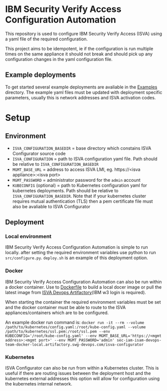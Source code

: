 # IBM Security Verify Access Configuration Automation
This repository is used to configure IBM Security Verify Access (ISVA) using a yaml file of the required configuration. 

This project aims to be idempotent, ie if the configuration is run multiple times on the same appliance it should not break and should pick up any configuration changes in the yaml configuration file.

## Example deployments
To get started several example deployments are avaliable in the [Examples](examples/) directory. The example yaml files must be updated with deployment specific parameters, usually this is network addresses and ISVA activation codes.

# Setup
## Environment

- `ISVA_CONFIGURATION_BASEDIR` = base directory which constains ISVA Configurator source code
- `ISVA_CONFIGURATION` = path to ISVA configuration yaml file. Path should be relative to `ISVA_CONFIGURATION_BASEDIR`
- `MGMT_BASE_URL` = address to access ISVA LMI, eg. https://\<isva appliance\>:\<isva port\>
- `MGMT_PASSWORD` = administrator password for the `admin` account
- `KUBECONFIG` (optional) = path to Kubernetes configuration yaml for kubernetes deployments. Path should be relative to `ISVA_CONFIGURATION_BASEDIR`. Note that if your kubernetes cluster requires mutual authentication (TLS) then a pem certificate file must also be avaliable to ISVA Configurator

## Deployment
### Local environment
IBM Security Verify Access Configuration Automation is simple to run locally. after setting the required environment variables use python to run `src/configure.py`. `deploy.sh` is an example of this deployment option.

### Docker
IBM Security Verify Access Configuration Automation can also be run within a docker container. Use to [Dockerfile](Dockerfile) to build a local docer image or pull the latest image from [ISVA Devops Artifactory](https://na.artifactory.swg-devops.com/artifactory/sec-iam-isam-devops-team-docker-local/)\(IBM w3 login is required\).

When starting the container the required environment variables must be set and the docker container must be able to route to the ISVA appliances/containers which are to be configured.

An example docker run command is:
`docker run -it --rm --volume /path/to/kubernetes/config.yaml:/root/kube-config.yaml --volume /path/to/kubernetes/ssl.pem:/root/ssl.pem --env KUBECONFIG='/root/kube-config.yaml' --env MGMT_BASE_URL='https://<mgmt address>:<mgmt port>' --env MGMT_PASSWORD='admin' sec-iam-isam-devops-team-docker-local.artifactory.swg-devops.com/isva-configurator`

### Kubernetes
ISVA Configurator can also be run from within a Kubernetes cluster. This is useful if there are routing issues between the deployment host and the kubernetes external addresses this option will allow for configuration using the kubernetes internal network.

